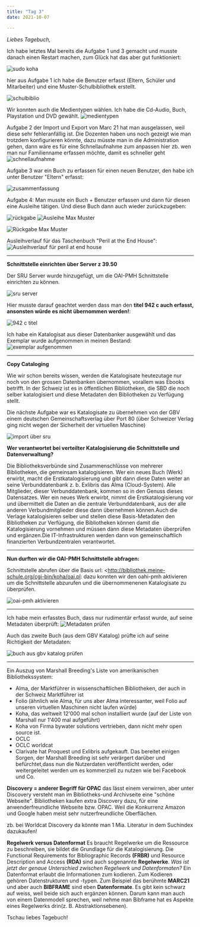 ```yaml
---
title: "Tag 3"
date: 2021-10-07

---
```


_Liebes Tagebuch,_

Ich habe letztes Mal bereits die  Aufgabe 1 und 3 gemacht und musste danach einen Restart machen, zum Glück hat das aber gut funktioniert:

![sudo koha](https://user-images.githubusercontent.com/90834735/151233654-7260c817-2e82-4170-b856-f0ca28b88079.png)



hier aus Aufgabe 1 ich habe die Benutzer erfasst (Eltern, Schüler und Mitarbeiter) und eine Muster-Schulbibliothek erstellt.

![schulbiblio](https://user-images.githubusercontent.com/90834735/151233778-5ae011f2-578e-4674-ac5a-b564a15c87f3.png)



Wir konnten auch die Medientypen wählen. Ich habe die Cd-Audio, Buch, Playstation und DVD gewählt. 
![medientypen](https://user-images.githubusercontent.com/90834735/151233879-f164d501-af65-42c5-aa47-7921012988e6.png)




Aufgabe 2 der Import und Export von Marc 21 hat man ausgelassen, weil diese sehr fehleranfällig ist. Die Dozenten haben uns noch gezeigt wie man trotzdem konfigurieren könnte, dazu müsste man in die Administration gehen, dann wäre es für eine Schnellaufnahme zum anpassen hier zb. wen man nur Familienname erfassen möchte, damit es schneller geht![schnellaufnahme](https://user-images.githubusercontent.com/90834735/151233936-b425d2e2-6684-4ed8-9a5e-651dc022be1d.png)



 Aufgabe 3 war ein Buch zu erfassen für einen neuen Benutzer, den habe ich unter Benutzer "Eltern" erfasst: 

![zusammenfassung](https://user-images.githubusercontent.com/90834735/151233982-4a0735af-b51e-4e00-9cd4-40732e3370ff.png)



Aufgabe 4:  Man musste ein Buch + Benutzer erfassen und dann für diesen eine Ausleihe tätigen.
Und diese Buch dann auch wieder zurückzugeben:

![rückgabe](https://user-images.githubusercontent.com/90834735/151234081-212ec8c6-bc0b-456b-8922-c612f6a1a2dc.png)
![Ausleihe Max Muster](https://user-images.githubusercontent.com/90834735/151234104-c788e893-1631-445e-a621-ed2d7797a9fe.png)

![Rückgabe Max Muster](https://user-images.githubusercontent.com/90834735/151234113-9b7ed4e1-8c75-48ab-aef7-ebadc5e51bfb.png)

Ausleihverlauf für das Taschenbuch "Peril at the End House":
![Ausleihverlauf für peril at end house](https://user-images.githubusercontent.com/90834735/151234142-c15fbcaf-bcb0-47da-8d87-6e134209ba05.png)




---------------------------------------------------------


**Schnittstelle einrichten über Server z 39.50**

Der SRU Server wurde hinzugefügt, um die OAI-PMH Schnittstelle einrichten zu können.

![sru server](https://user-images.githubusercontent.com/90834735/151235673-869ef3b8-8770-4bee-ab5e-91f948f67b45.png)

Hier musste darauf geachtet werden dass man den **titel 942 c auch erfasst, ansonsten würde es nicht übernommen werden!**:

![942 c titel](https://user-images.githubusercontent.com/90834735/151235846-bcc7559b-3036-4265-9249-98adcc23c1f0.png)


Ich habe ein Katalogisat aus dieser Datenbanker ausgewählt und das Exemplar wurde aufgenommen in meinen Bestand:
![exemplar aufgenommen](https://user-images.githubusercontent.com/90834735/151235964-5ac93546-7da5-475c-8b91-707e0d70bea0.png)


------


**Copy Cataloging**

Wie wir schon bereits wissen, werden die Katalogisate heutezutage nur noch von den grossen Datenbanken übernommen, vorallem was Ebooks betrifft. In der Schweiz ist es in öffentlichen Bibliotheken, die SBD die noch selber katalogisiert und diese Metadaten den Bibliotheken zu Verfügung stellt.

Die nächste Aufgabe war es Katalogisate zu übernehmen von der GBV einem deutschen Gemeinschaftsverlag über Port 80 (über Schweizer Verlag ging nicht wegen der Sicherheit der virtuellen Maschine)

![import über sru](https://user-images.githubusercontent.com/90834735/151236045-fd92f4c2-50bf-42d0-aab5-74e94e11e996.png)



**Wer verantwortet bei verteilter Katalogisierung die Schnittstelle und Datenverwaltung?**

Die Bibliotheksverbünde sind Zusammenschlüsse von mehrerer Bibliotheken, die gemeinsam katalogisieren. Wer ein neues Buch (Werk) erwirbt, macht die Erstkatalogisierung und gibt dann diese Daten weiter an seine Verbunddatenbank z. b. Exlibris das Alma (Cloud-System). Alle Mitglieder, dieser Verbunddatenbank, kommen so in den Genuss dieses Datensatzes.
Wer ein neues Werk erwirbt, nimmt die Erstkatalogisierung vor und übermittelt die Daten an die zentrale Verbunddatenbank, aus der alle anderen Verbundmitglieder diese dann übernehmen können.Auch die Verlage katalogisieren selber und stellen diese Basis-Metadaten den Bibliotheken zur Verfügung, die Bibliotheken können damit die Katalogisierung vornehmen und müssen dann diese Metadaten überprüfen und ergänzen.Die IT-Infrastrukturen werden dann von gemeinschaftlich finanzierten Verbundzentralen verantwortet.
    
-----

**Nun durften wir die OAI-PMH Schnittstelle abfragen:**

Schnittstelle abrufen über die Basis url: <http://bibliothek.meine-schule.org/cgi-bin/koha/oai.pl:  dazu konnten wir den oahi-pmh aktivieren um die Schnittstelle abzurufen und die übernommenenen Katalogisate zu überprüfen.


![oai-pmh aktivieren](https://user-images.githubusercontent.com/90834735/151236218-749d24d0-40d9-4b6a-8e74-8e579b818124.png)

------


Ich habe mein erfasstes Buch, dass nur rudimentär erfasst wurde, auf seine Metadaten überprüft:
![Metadaten prüfen](https://user-images.githubusercontent.com/90834735/151236276-2477b252-fdd6-4563-8872-c96c7c63709f.png)




Auch das zweite Buch (aus dem GBV Katalog) prüfte ich auf seine Richtigkeit der Metadaten:

![buch aus gbv katalog prüfen](https://user-images.githubusercontent.com/90834735/151236311-940222f4-cb7f-4387-885c-5717e9e6e609.png)


-------------------

Ein Auszug von Marshall Breeding's Liste von amerikanischen Bibliothekssystem: 
- Alma, der Marktführer in wissenschaftlichen Bibliotheken, der auch in der Schweiz Marktführer ist
- Folio (ähnlich wie Alma, für uns aber Alma interessanter, weil Folio auf unseren virtuellen Maschinen nicht laufen würde)
- Koha, das weltweit 12'000 mal schon installiert wurde (auf der Liste von Marshall nur 1'400 mal aufgeführt)
- Koha von Firma bywater solutions vertrieben, dann nicht mehr open source ist.
- OCLC 
- OCLC worldcat 
- Clarivate hat Proquest und Exlibris aufgekauft. Das bereitet einigen Sorgen, der Marshall Breeding ist sehr verärgert darüber und befürchtet,dass
nun die Nutzerdaten veröffentlicht werden, oder weitergeleitet werden um es kommerziell zu nutzen wie bei Facebook und Co.


**Discovery = anderer Begriff für OPAC**
das lässt einem verwirren, aber unter Discovery versteht man im Bibliotheks-und Archivseite eine "schöne Webseite". Bibliotheken kaufen extra Discovery dazu, für eine anwenderfreundliche Webseite bzw. OPAC. Weil  die Konkurrenz Amazon und Google haben meist sehr nutzerfreundliche Oberflächen.

zb. bei Worldcat Discovery da könnte man 1 Mia. Literatur in dem Suchindex dazukaufen!

**Regelwerk versus Datenformat**
Es braucht Regelwerke um die Ressource zu beschreiben, sie bildet die Grundlage für die Katalogisierung. Die Functional Requirements for Bibliographic Records **(FRBR)** und Resource Description and Access **(RDA)** sind auch sogenannte **Regelwerke**.
_Was ist jetzt der genaue Unterschied zwischen Regelwerk und Datenformaten?_
Ein Datenformat erlaubt die Informationen zum kodieren. Zum Kodieren gehören Datenstrukturen und -typen. Zum Beispiel das berühmte **MARC21** und aber auch **BIBFRAME** sind eben **Datenformate**. Es gibt kein schwarz auf weiss, weil beide sich auch ergänzen können. Darum kann man auch von einem Datenmodell sprechen, weil nehme man Bibframe hat es Aspekte eines Regelwerks drin(z. B. Abstraktionsebenen). 

Tschau liebes Tagebuch!
